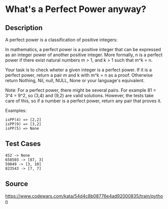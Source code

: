 # What's a Perfect Power anyway?

## Description 

A perfect power is a classification of positive integers:

In mathematics, a perfect power is a positive integer that can be expressed as an integer power of another positive integer. More formally, n is a perfect power if there exist natural numbers m > 1, and k > 1 such that m^k = n.

Your task is to check wheter a given integer is a perfect power. If it is a perfect power, return a pair m and k with m^k = n as a proof. Otherwise return Nothing, Nil, null, NULL, None or your language's equivalent.

Note: For a perfect power, there might be several pairs. For example 81 = 3^4 = 9^2, so (3,4) and (9,2) are valid solutions. However, the tests take care of this, so if a number is a perfect power, return any pair that proves it.

Examples:

    isPP(4) => [2,2]
    isPP(9) => [3,2]
    isPP(5) => None

## Test Cases

    452 -> None
    658503 -> [87, 3]
    59049 -> [3, 10]
    823543 -> [7, 7]

## Source
https://www.codewars.com/kata/54d4c8b08776e4ad92000835/train/python

